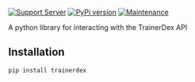 [![Support Server](https://img.shields.io/discord/614101299197378571.svg?color=7289da&label=Support&logo=discord&style=flat)](https://discord.gg/pdxh7P)
[![PyPi version](https://badgen.net/pypi/v/trainerdex/)](https://pypi.com/project/trainerdex)
[![Maintenance](https://img.shields.io/static/v1?label=Maintained?&message=no&color=critical&style=flat)](#)

A python library for interacting with the TrainerDex API

Installation
------------

    pip install trainerdex
